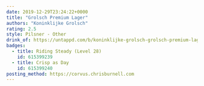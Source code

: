 ```yaml
---
date: 2019-12-29T23:24:22+0000
title: "Grolsch Premium Lager"
authors: "Koninklijke Grolsch"
rating: 2.5
style: Pilsner - Other
drink_of: https://untappd.com/b/koninklijke-grolsch-grolsch-premium-lager/7221
badges:
  - title: Riding Steady (Level 28)
    id: 615399239
  - title: Crisp as Day
    id: 615399240
posting_method: https://corvus.chrisburnell.com
---
```

